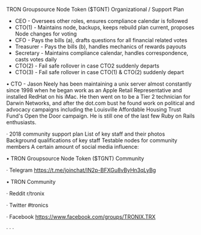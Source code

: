 TRON Groupsource Node Token ($TGNT)  Organizational / Support Plan


* CEO - Oversees other roles, ensures compliance calendar is followed
* CTO(1) - Maintains node, backups, keeps rebuild plan current, proposes Node changes for voting
* CFO - Pays the bills (a), drafts questions for all financial related votes
* Treasurer - Pays the bills (b), handles mechanics of rewards payouts
* Secretary - Maintains compliance calendar, handles correspondence, casts votes daily
* CTO(2) - Fail safe rollover in case CTO2 suddenly departs
* CTO(3) - Fail safe rollover in case CTO(1) & CTO(2) suddenly depart



• CTO - Jason Neely has been maintaining a unix server almost constantly since 1998 when he began work as an Apple 
Retail Representative and installed RedHat on his iMac. He then went on to be a Tier 2 technician for Darwin 
Networks, and after the dot.com bust he found work on political and advocacy campaigns including the Louisville 
Affordable Housing Trust Fund's Open the Door campaign. He is still one of the last few Ruby on Rails enthusiasts.


· 2018 community support plan
    List of key staff and their photos
    Background qualifications of key staff
    Testable nodes for community members
    A certain amount of social media influence:




• TRON Groupsource Node Token ($TGNT) Community

· Telegram
https://t.me/joinchat/IN2p-BFXGu8vByHn3qLyBg


• TRON Community

· Reddit
r/tronix

· Twitter
#tronics

· Facebook
https://www.facebook.com/groups/TRONIX.TRX

·
·
·
